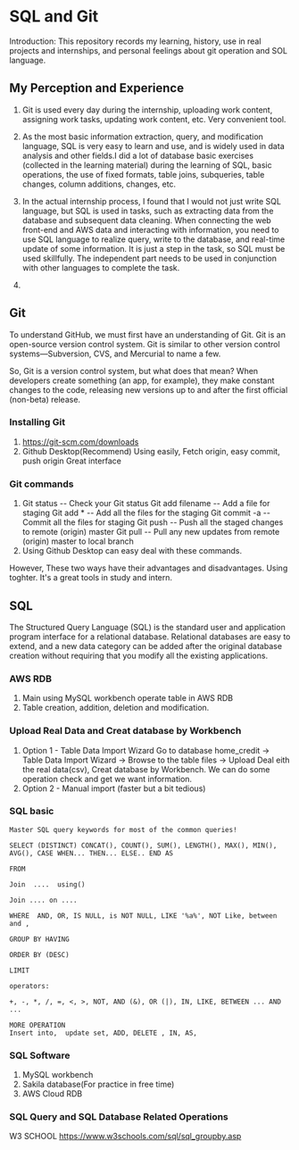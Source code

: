 SQL and Git
=================
Introduction: This repository records my learning, history, use in real projects and internships, and personal feelings about git operation and SOL language.

My Perception and Experience
----------------------------
1. Git is used every day during the internship, uploading work content, assigning work tasks, updating work content, etc. Very convenient tool.

2. As the most basic information extraction, query, and modification language, SQL is very easy to learn and use, and is widely used in data analysis and other fields.I did a lot of database basic exercises (collected in the learning material) during the learning of SQL, basic operations, the use of fixed formats, table joins, subqueries, table changes, column additions, changes, etc.

3. In the actual internship process, I found that I would not just write SQL language, but SQL is used in tasks, such as extracting data from the database and subsequent data cleaning. When connecting the web front-end and AWS data and interacting with information, you need to use SQL language to realize query, write to the database, and real-time update of some information. It is just a step in the task, so SQL must be used skillfully. The independent part needs to be used in conjunction with other languages to complete the task.

4. 

Git
-----------------
To understand GitHub, we must first have an understanding of Git. Git is an open-source version control system. Git is similar to other version control systems—Subversion, CVS, and Mercurial to name a few.

So, Git is a version control system, but what does that mean? When developers create something (an app, for example), they make constant changes to the code, releasing new versions up to and after the first official (non-beta) release.

### Installing Git
  1. https://git-scm.com/downloads
  2. Github Desktop(Recommend)
      Using easily, Fetch origin, easy commit, push origin
      Great interface
    
### Git commands
  1.  Git status -- Check your Git status
      Git add filename -- Add a file for staging
      Git add * -- Add all the files for the staging
      Git commit -a -- Commit all the files for staging
      Git push -- Push all the staged changes to remote (origin) master
      Git pull -- Pull any new updates from remote (origin) master to local branch
  2. Using Github Desktop can easy deal with these commands.
  
  However, These two ways have their advantages and disadvantages. Using toghter. It's a great tools in study and intern.


SQL
-----------------
The Structured Query Language (SQL) is the standard user and application program interface for a relational database. Relational databases are easy to extend, and a new data category can be added after the original database creation without requiring that you modify all the existing applications.

### AWS RDB
  1. Main using MySQL workbench operate table in AWS RDB
  2. Table creation, addition, deletion and modification.
  
### Upload Real Data and Creat database by Workbench
  1. Option 1 - Table Data Import Wizard
      Go to database home_credit -> Table Data Import Wizard -> Browse to the table files -> Upload
      Deal eith the real data(csv), Creat database by Workbench. We can do some operation check and get we want information. 
  2. Option 2 - Manual import (faster but a bit tedious)

### SQL basic

    Master SQL query keywords for most of the common queries!

    SELECT (DISTINCT) CONCAT(), COUNT(), SUM(), LENGTH(), MAX(), MIN(), AVG(), CASE WHEN... THEN... ELSE.. END AS

    FROM

    Join  ....  using()

    Join .... on ....

    WHERE  AND, OR, IS NULL, is NOT NULL, LIKE '%a%', NOT Like, between  and ,

    GROUP BY HAVING

    ORDER BY (DESC)
    
    LIMIT

    operators:

    +, -, *, /, =, <, >, NOT, AND (&), OR (|), IN, LIKE, BETWEEN ... AND ...
    
    MORE OPERATION 
    Insert into,  update set, ADD, DELETE , IN, AS,

### SQL Software
  1. MySQL workbench
  2. Sakila database(For practice in free time)
  3. AWS Cloud RDB


### SQL Query and SQL Database  Related Operations
   W3 SCHOOL
   https://www.w3schools.com/sql/sql_groupby.asp
   

